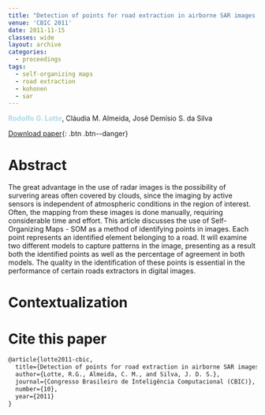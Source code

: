 ```yaml
---
title: "Detection of points for road extraction in airborne SAR images: an approach based in Self-Organizing Maps"
venue: 'CBIC 2011'
date: 2011-11-15
classes: wide
layout: archive
categories:
  - proceedings
tags:
  - self-organizing maps
  - road extraction
  - kohonen
  - sar  
---
```

<span style="color:lightblue">**Rodolfo G. Lotte**</span>, Cláudia M. Almeida, José Demísio S. da Silva

[<i class='fas fa-file-download'></i> Download paper](/assets/files/publications/cbic-fortaleza.pdf){: .btn .btn--danger}

Abstract
=======
<h-abstract>The great advantage in the use of radar images is the possibility of survering areas often covered by clouds, since the imaging by active sensors is independent of atmospheric conditions in the region of interest. Often, the mapping from these images is done manually, requiring considerable time and effort. This article discusses the use of Self-Organizing Maps - SOM as a method of identifying points in images. Each point represents an identified element belonging to a road. It will examine two different models to capture patterns in the image, presenting as a result both the identified points as well as the percentage of agreement in both models. The quality in the identification of these points is essential in the performance of certain roads extractors in digital images.</h-abstract>

Contextualization
=======


Cite this paper
======
```latex
@article{lotte2011-cbic,
  title={Detection of points for road extraction in airborne SAR images: an approach based in Self-Organizing Maps},
  author={Lotte, R.G., Almeida, C. M., and Silva, J. D. S.},
  journal={Congresso Brasileiro de Inteligência Computacional (CBIC)},
  number={10},  
  year={2011}
}

```